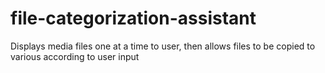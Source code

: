 # file-categorization-assistant
 Displays media files one at a time to user, then allows files to be copied to various according to user input
